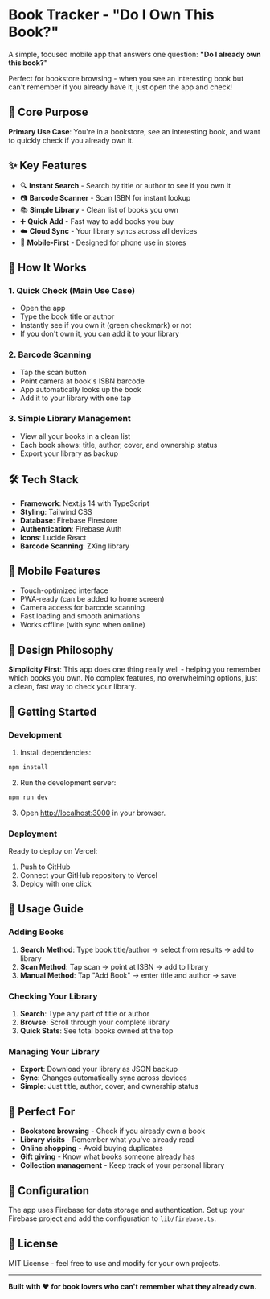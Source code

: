 # Book Tracker - "Do I Own This Book?"

A simple, focused mobile app that answers one question: **"Do I already own this book?"**

Perfect for bookstore browsing - when you see an interesting book but can't remember if you already have it, just open the app and check!

## 🎯 Core Purpose

**Primary Use Case**: You're in a bookstore, see an interesting book, and want to quickly check if you already own it.

## ✨ Key Features

- 🔍 **Instant Search** - Search by title or author to see if you own it
- 📷 **Barcode Scanner** - Scan ISBN for instant lookup
- 📚 **Simple Library** - Clean list of books you own
- ➕ **Quick Add** - Fast way to add books you buy
- ☁️ **Cloud Sync** - Your library syncs across all devices
- 📱 **Mobile-First** - Designed for phone use in stores

## 🚀 How It Works

### 1. **Quick Check** (Main Use Case)
- Open the app
- Type the book title or author
- Instantly see if you own it (green checkmark) or not
- If you don't own it, you can add it to your library

### 2. **Barcode Scanning**
- Tap the scan button
- Point camera at book's ISBN barcode
- App automatically looks up the book
- Add it to your library with one tap

### 3. **Simple Library Management**
- View all your books in a clean list
- Each book shows: title, author, cover, and ownership status
- Export your library as backup

## 🛠️ Tech Stack

- **Framework**: Next.js 14 with TypeScript
- **Styling**: Tailwind CSS
- **Database**: Firebase Firestore
- **Authentication**: Firebase Auth
- **Icons**: Lucide React
- **Barcode Scanning**: ZXing library

## 📱 Mobile Features

- Touch-optimized interface
- PWA-ready (can be added to home screen)
- Camera access for barcode scanning
- Fast loading and smooth animations
- Works offline (with sync when online)

## 🎨 Design Philosophy

**Simplicity First**: This app does one thing really well - helping you remember which books you own. No complex features, no overwhelming options, just a clean, fast way to check your library.

## 🚀 Getting Started

### Development

1. Install dependencies:
```bash
npm install
```

2. Run the development server:
```bash
npm run dev
```

3. Open [http://localhost:3000](http://localhost:3000) in your browser.

### Deployment

Ready to deploy on Vercel:

1. Push to GitHub
2. Connect your GitHub repository to Vercel
3. Deploy with one click

## 📖 Usage Guide

### Adding Books
1. **Search Method**: Type book title/author → select from results → add to library
2. **Scan Method**: Tap scan → point at ISBN → add to library
3. **Manual Method**: Tap "Add Book" → enter title and author → save

### Checking Your Library
1. **Search**: Type any part of title or author
2. **Browse**: Scroll through your complete library
3. **Quick Stats**: See total books owned at the top

### Managing Your Library
- **Export**: Download your library as JSON backup
- **Sync**: Changes automatically sync across devices
- **Simple**: Just title, author, cover, and ownership status

## 🎯 Perfect For

- **Bookstore browsing** - Check if you already own a book
- **Library visits** - Remember what you've already read
- **Online shopping** - Avoid buying duplicates
- **Gift giving** - Know what books someone already has
- **Collection management** - Keep track of your personal library

## 🔧 Configuration

The app uses Firebase for data storage and authentication. Set up your Firebase project and add the configuration to `lib/firebase.ts`.

## 📄 License

MIT License - feel free to use and modify for your own projects.

---

**Built with ❤️ for book lovers who can't remember what they already own.** 